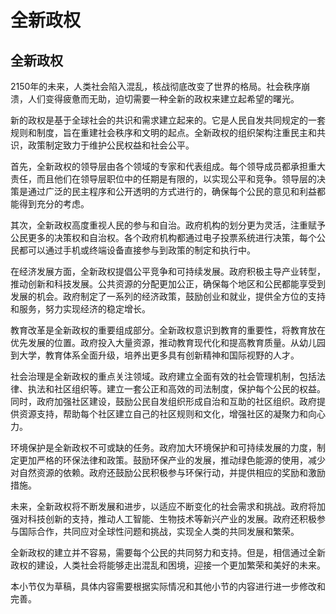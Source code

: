 # 全新政权


全新政权
-----------

2150年的未来，人类社会陷入混乱，核战彻底改变了世界的格局。社会秩序崩溃，人们变得疲惫而无助，迫切需要一种全新的政权来建立起希望的曙光。

新的政权是基于全球社会的共识和需求建立起来的。它是人民自发共同规定的一套规则和制度，旨在重建社会秩序和文明的起点。全新政权的组织架构注重民主和共识，政策制定致力于维护公民权益和社会公平。

首先，全新政权的领导层由各个领域的专家和代表组成。每个领导成员都承担重大责任，而且他们在领导层职位中的任期是有限的，以实现公平和竞争。领导层的决策是通过广泛的民主程序和公开透明的方式进行的，确保每个公民的意见和利益都能得到充分的考虑。

其次，全新政权高度重视人民的参与和自治。政府机构的划分更为灵活，注重赋予公民更多的决策权和自治权。各个政府机构都通过电子投票系统进行决策，每个公民都可以通过手机或终端设备直接参与到政策的制定和执行中。

在经济发展方面，全新政权提倡公平竞争和可持续发展。政府积极主导产业转型，推动创新和科技发展。公共资源的分配更加公正，确保每个地区和公民都能享受到发展的机会。政府制定了一系列的经济政策，鼓励创业和就业，提供全方位的支持和服务，努力实现经济的稳定增长。

教育改革是全新政权的重要组成部分。全新政权意识到教育的重要性，将教育放在优先发展的位置。政府投入大量资源，推动教育现代化和提高教育质量。从幼儿园到大学，教育体系全面升级，培养出更多具有创新精神和国际视野的人才。

社会治理是全新政权的重点关注领域。政府建立全面有效的社会管理机制，包括法律、执法和社区组织等。建立一套公正和高效的司法制度，保护每个公民的权益。同时，政府加强社区建设，鼓励公民自发组织形成自治和互助的社区组织。政府提供资源支持，帮助每个社区建立自己的社区规则和文化，增强社区的凝聚力和向心力。

环境保护是全新政权不可或缺的任务。政府加大环境保护和可持续发展的力度，制定更加严格的环保法律和政策。鼓励环保产业的发展，推动绿色能源的使用，减少对自然资源的依赖。政府还鼓励公民积极参与环保行动，并提供相应的奖励和激励措施。

未来，全新政权将不断发展和进步，以适应不断变化的社会需求和挑战。政府将加强对科技创新的支持，推动人工智能、生物技术等新兴产业的发展。政府还积极参与国际合作，共同应对全球性问题和挑战，实现全人类的共同发展和繁荣。

全新政权的建立并不容易，需要每个公民的共同努力和支持。但是，相信通过全新政权的建设，人类社会将能够走出混乱和困境，迎接一个更加繁荣和美好的未来。

本小节仅为草稿，具体内容需要根据实际情况和其他小节的内容进行进一步修改和完善。
